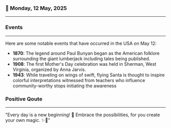 ### 📅 Monday, 12 May, 2025
------
### Events
------
Here are some notable events that have occurred in the USA on May 12:

- **1870**: The legend around Paul Bunyan began as the American folklore surrounding the giant lumberjack including tales being published.
- **1908**: The first Mother's Day celebration was held in Sherman, West Virginia, organized by Anna Jarvis.
- **1943**: While traveling on wings of swift, flying Santa is thought to inspire colorful interpretations witnessed from teachers who influence community-worthy stops initiating the awareness
### Positive Qoute
------
"Every day is a new beginning! 🌅 Embrace the possibilities, for you create your own magic. ✨🌟"
